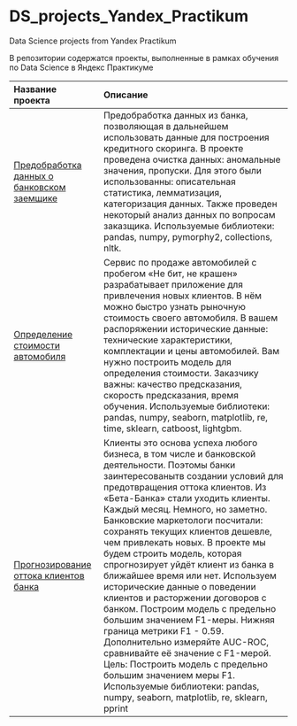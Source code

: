 # DS_projects_Yandex_Practikum
Data Science projects from Yandex Practikum

В репозитории содержатся проекты, выполненные в рамках обучения по Data Science в Яндекс Практикуме

Название проекта | Описание
:-------------- |:--------
[Предобработка данных о банковском заемщике](https://github.com/OlgaSkripa/DS_projects_Yandex_Practikum/bank_project/project_bank) | Предобработка данных из банка, позволяющая в дальнейшем использовать данные для построения кредитного скоринга. В проекте проведена очистка данных: аномальные значения, пропуски. Для этого были использованны: описательная статистика, лемматизация, категоризация данных. Также проведен некоторый анализ данных по вопросам заказщика. Используемые библиотеки: pandas, numpy, pymorphy2, collections, nltk.
[Определение стоимости автомобиля](https://github.com/OlgaSkripa/DS_projects_Yandex_Practikum/car_project/project_car) | Сервис по продаже автомобилей с пробегом «Не бит, не крашен» разрабатывает приложение для привлечения новых клиентов. В нём можно быстро узнать рыночную стоимость своего автомобиля. В вашем распоряжении исторические данные: технические характеристики, комплектации и цены автомобилей. Вам нужно построить модель для определения стоимости. Заказчику важны: качество предсказания, скорость предсказания, время обучения. Используемые библиотеки: pandas, numpy, seaborn, matplotlib, re, time, sklearn, catboost, lightgbm.
[Прогнозирование оттока клиентов банка](https://github.com/OlgaSkripa/DS_projects_Yandex_Practikum/customer_churn_project/project_churn) | Клиенты это основа успеха любого бизнеса, в том числе и банковской деятельности. Поэтомы банки заинтересованытв создании условий для предотвращения оттока клиентов. Из «Бета-Банка» стали уходить клиенты. Каждый месяц. Немного, но заметно. Банковские маркетологи посчитали: сохранять текущих клиентов дешевле, чем привлекать новых. В проекте мы будем строить модель, которая спрогнозирует уйдёт клиент из банка в ближайшее время или нет. Используем исторические данные о поведении клиентов и расторжении договоров с банком. Построим модель с предельно большим значением F1-меры. Нижняя граница метрики F1 - 0.59. Дополнительно измеряйте AUC-ROC, сравнивайте её значение с F1-мерой. Цель: Построить модель с предельно большим значением меры F1. Используемые библиотеки: pandas, numpy, seaborn, matplotlib, re, sklearn, pprint
